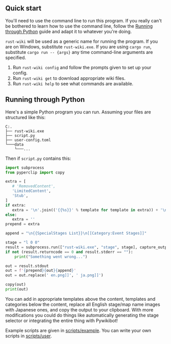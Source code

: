 ## Quick start
You'll need to use the command line to run this program. If you really can't be bothered to learn how to use the command line, follow the [Running through Python](#running-through-python) guide and adapt it to whatever you're doing.

`rust-wiki` will be used as a generic name for running the program. If you are on Windows, substitute `rust-wiki.exe`. If you are using `cargo run`, substitute `cargo run -- {args}` any time command-line arguments are specified.

1. Run `rust-wiki config` and follow the prompts given to set up your config.
2. Run `rust-wiki get` to download appropriate wiki files.
3. Run `rust-wiki help` to see what commands are available.

## Running through Python
Here's a simple Python program you can run. Assuming your files are structured like this:

```
C:.
├── rust-wiki.exe
├── script.py
├── user-config.toml
└───data
    └───...
```

Then if `script.py` contains this:

```Python
import subprocess
from pyperclip import copy

extra = [
   # 'RemovedContent',
   'LimitedContent',
   'Stub',
]
if extra:
   extra = '\n'.join(('{{%s}}' % template for template in extra)) + '\n'
else:
   extra = ''
prepend = extra

append = "\n{{SpecialStages List}}\n[[Category:Event Stages]]"

stage = "l 0 0"
result = subprocess.run(["rust-wiki.exe", "stage", stage], capture_output=True, text=True)
if not (result.returncode == 0 and result.stderr == ""):
    print("Something went wrong...")

out = result.stdout
out = f'{prepend}{out}{append}'
out = out.replace(' en.png]]', ' ja.png]]')

copy(out)
print(out)
```

You can add in appropriate templates above the content, templates and categories below the content, replace all English stage/map name images with Japanese ones, and copy the output to your clipboard. With more modifications you could do things like automatically generating the stage selector or integrating the entire thing with Pywikibot!

Example scripts are given in [scripts/example](../scripts/example). You can write your own scripts in [scripts/user](../scripts/user).
